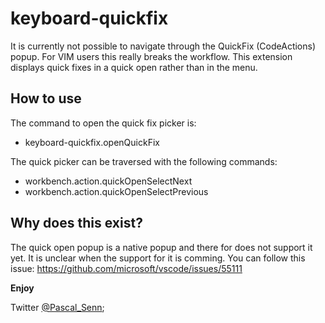 # keyboard-quickfix

It is currently not possible to navigate through the QuickFix (CodeActions) popup.
For VIM users this really breaks the workflow.
This extension displays quick fixes in a quick open rather than in the menu.

## How to use
The command to open the quick fix picker is:

- keyboard-quickfix.openQuickFix

The quick picker can be traversed with the following commands:

- workbench.action.quickOpenSelectNext
- workbench.action.quickOpenSelectPrevious

## Why does this exist?
The quick open popup is a native popup and there for does not support it yet.
It is unclear when the support for it is comming. You can follow this issue:
https://github.com/microsoft/vscode/issues/55111

**Enjoy**

Twitter [@Pascal_Senn](https://twitter.com/Pascal_Senn);